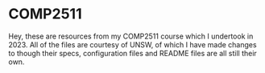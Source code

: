 # COMP2511
Hey, these are resources from my COMP2511 course which I undertook in 2023. All of the files are courtesy of UNSW, of which I have made changes to though their specs, configuration files and README files are all still their own.
